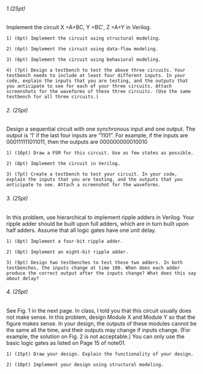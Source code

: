 ###### 1.(25pt)
Implement the circuit X =A+BC, Y =BC′, Z =A+Y in Verilog.

	1) (6pt) Implement the circuit using structural modeling.

	2) (6pt) Implement the circuit using data-flow modeling.

	3) (6pt) Implement the circuit using behavioral modeling.

	4) (7pt) Design a testbench to test the above three circuits. Your testbench needs to include at least four different inputs. In your code, explain the inputs that you are testing, and the outputs that you anticipate to see for each of your three circuits. Attach screenshots for the waveforms of these three circuits. (Use the same testbench for all three circuits.)



###### 2. (25pt)
Design a sequential circuit with one synchronous input and one output. The output is ‘1’ if the last four inputs are “1101”. For example, if the inputs are 000111111011011, then the outputs are 000000000010010

	1) (10pt) Draw a FSM for this circuit. Use as few states as possible.

	2) (8pt) Implement the circuit in Verilog.

	3) (7pt) Create a testbench to test your circuit. In your code, explain the inputs that you are testing, and the outputs that you anticipate to see. Attach a screenshot for the waveforms.



###### 3. (25pt)
In this problem, use hierarchical to implement ripple adders in Verilog. Your ripple adder should be built upon full adders, which are in turn built upon half adders. Assume that all logic gates have one unit delay.

	1) (8pt) Implement a four-bit ripple adder.

	2) (8pt) Implement an eight-bit ripple adder.

	3) (9pt) Design two testbenches to test these two adders. In both testbenches, the inputs change at time 100. When does each adder produce the correct output after the inputs change? What does this say about delay?



###### 4. (25pt)
See Fig. 1 in the next page. In class, I told you that this circuit usually does not make sense. In this problem, design Module X and Module Y so that the figure makes sense. In your design, the outputs of these modules cannot be the same all the time, and their outputs may change if inputs change. (For example, the solution on Fig. 2 is not acceptable.) You can only use the basic logic gates as listed on Page 15 of note01.
	
	1) (15pt) Draw your design. Explain the functionality of your design. 

	2) (10pt) Implement your design using structural modeling.
